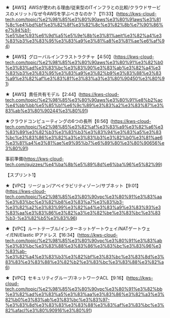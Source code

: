 ★【AWS】AWSが使われる理由/従来型のITインフラとの比較/クラウドサービスのメリット/なぜ今AWSを学ぶべきなのか？【11:33】(https://kws-cloud-tech.com/topic/%e2%98%85%e3%80%90aws%e3%80%91aws%e3%81%8c%e4%bd%bf%e3%82%8f%e3%82%8c%e3%82%8b%e7%90%86%e7%94%b1-%e5%be%93%e6%9d%a5%e5%9e%8b%e3%81%aeit%e3%82%a4%e3%83%b3%e3%83%95%e3%83%a9%e3%81%a8%e3%81%ae%e6%af%94)

★【AWS】グローバルインフラストラクチャ【4:50】(https://kws-cloud-tech.com/topic/%e2%98%85%e3%80%90aws%e3%80%91%e3%82%b0%e3%83%ad%e3%83%bc%e3%83%90%e3%83%ab%e3%82%a4%e3%83%b3%e3%83%95%e3%83%a9%e3%82%b9%e3%83%88%e3%83%a9%e3%82%af%e3%83%81%e3%83%a3%e3%80%90450%e3%80%91)

★【AWS】責任共有モデル【2:44】(https://kws-cloud-tech.com/topic/%e2%98%85%e3%80%90aws%e3%80%91%e8%b2%ac%e4%bb%bb%e5%85%b1%e6%9c%89%e3%83%a2%e3%83%87%e3%83%ab%e3%80%90244%e3%80%91)

★クラウドコンピューティングの6つの長所【6:56】(https://kws-cloud-tech.com/topic/%e2%98%85%e3%82%af%e3%83%a9%e3%82%a6%e3%83%89%e3%82%b3%e3%83%b3%e3%83%94%e3%83%a5%e3%83%bc%e3%83%86%e3%82%a3%e3%83%b3%e3%82%b0%e3%81%ae6%e3%81%a4%e3%81%ae%e9%95%b7%e6%89%80%e3%80%90656%e3%80%91)

事前準備(https://kws-cloud-tech.com/quizzes/%e4%ba%8b%e5%89%8d%e6%ba%96%e5%82%99)

【スプリント1】

★【VPC】リージョン/アベイラビリティゾーン/サブネット【9:01】(https://kws-cloud-tech.com/topic/%e2%98%85%e3%80%90vpc%e3%80%91%e3%83%aa%e3%83%bc%e3%82%b8%e3%83%a7%e3%83%b3-%e3%82%a2%e3%83%99%e3%82%a4%e3%83%a9%e3%83%93%e3%83%aa%e3%83%86%e3%82%a3%e3%82%be%e3%83%bc%e3%83%b3-%e3%82%b5%e3%83%96)

★【VPC】ルートテーブル/インターネットゲートウェイ/NATゲートウェイ/ENI/Elastic IPアドレス【16:34】(https://kws-cloud-tech.com/topic/%e2%98%85%e3%80%90vpc%e3%80%91%e3%83%ab%e3%83%bc%e3%83%88%e3%83%86%e3%83%bc%e3%83%96%e3%83%ab-%e3%82%a4%e3%83%b3%e3%82%bf%e3%83%bc%e3%83%8d%e3%83%83%e3%83%88%e3%82%b2%e3%83%bc%e3%83%88%e3%82%a6)

★【VPC】セキュリティグループ/ネットワークACL【9:16】(https://kws-cloud-tech.com/topic/%e2%98%85%e3%80%90vpc%e3%80%91%e3%82%bb%e3%82%ad%e3%83%a5%e3%83%aa%e3%83%86%e3%82%a3%e3%82%b0%e3%83%ab%e3%83%bc%e3%83%97-%e3%83%8d%e3%83%83%e3%83%88%e3%83%af%e3%83%bc%e3%82%afacl%e3%80%90916%e3%80%91)
